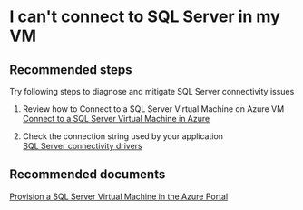 <properties
	pageTitle="I can't connect to SQL Server in my VM"
	description="I can't connect to SQL Server in my VM"
	service="microsoft.classiccompute"
	resource="virtualmachines"
	authors="michco"
	displayOrder=""
	selfHelpType="resource"
	supportTopicIds=""
	resourceTags=""
	productPesIds="14749"
	cloudEnvironments="public"
/>
    
# I can't connect to SQL Server in my VM

## **Recommended steps**
Try following steps to diagnose and mitigate SQL Server connectivity issues

1. Review how to Connect to a SQL Server Virtual Machine on Azure VM<br>
[Connect to a SQL Server Virtual Machine in Azure](https://azure.microsoft.com/documentation/articles/virtual-machines-windows-classic-sql-connect/)

2. Check the connection string used by your application<br>
[SQL Server connectivity drivers](https://msdn.microsoft.com/library/mt654049.aspx)

## **Recommended documents**
[Provision a SQL Server Virtual Machine in the Azure Portal](https://azure.microsoft.com/documentation/articles/virtual-machines-windows-portal-sql-server-provision/)